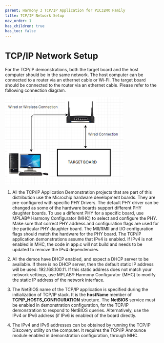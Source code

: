 ```yaml
---
parent: Harmony 3 TCP/IP Application for PIC32MX Family
title: TCP/IP Network Setup
nav_order: 1
has_children: true
has_toc: false
---
```

# TCP/IP Network Setup

For the TCP/IP demonstrations, both the target board and the host computer should be in the same network. The host computer can be connected to a router via an ethernet cable or Wi-Fi. The target board should be connected to the router via an ethernet cable. Please refer to the following connection diagram.

![TCP/IP Network Setup](images/connection_4.png)

1. All the TCP/IP Application Demonstration projects that are part of this distribution use the Microchip hardware development boards. They are pre-configured with specific PHY Drivers. The default PHY driver can be changed as some of the hardware boards support different PHY daughter boards. To use a different PHY for a specific board, use MPLAB® Harmony Configurator (MHC) to select and configure the PHY. Make sure that correct PHY address and configuration flags are used for the particular PHY daughter board. The MII/RMII and I/O configuration flags should match the hardware for the PHY board.
The TCP/IP application demonstrations assume that IPv4 is enabled. If IPv4 is not enabled in MHC, the code in app.c will not build and needs to be updated to remove the IPv4 dependencies.

2. All the demos have DHCP enabled, and expect a DHCP server to be available. If there is no DHCP server, then the default static IP address will be used: 192.168.100.11. If this static address does not match your network settings, use MPLAB® Harmony Configurator (MHC) to modify the static IP address of the network interface.

3. The NetBIOS name of the TCP/IP application is specified during the initialization of TCP/IP stack. It is the **hostName** member of **TCPIP_HOSTS_CONFIGURATION** structure. The **NetBIOS** service must be enabled in demonstration configuration, for the TCP/IP demonstration to respond to NetBIOS queries. Alternatively, use the IPv4 or IPv6 address (if IPv6 is enabled) of the board directly.

4. The IPv4 and IPv6 addresses can be obtained by running the TCP/IP Discovery utility on the computer. It requires the TCP/IP Announce module enabled in demonstration configuration, through MHC.


